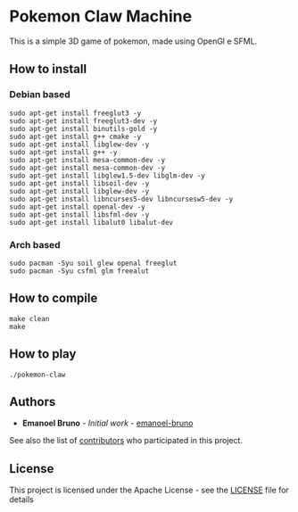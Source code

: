 # Pokemon Claw Machine

This is a simple 3D game of pokemon, made using OpenGl e SFML.

## How to install 

### Debian based 

    sudo apt-get install freeglut3 -y
    sudo apt-get install freeglut3-dev -y
    sudo apt-get install binutils-gold -y
    sudo apt-get install g++ cmake -y
    sudo apt-get install libglew-dev -y
    sudo apt-get install g++ -y
    sudo apt-get install mesa-common-dev -y
    sudo apt-get install mesa-common-dev -y
    sudo apt-get install libglew1.5-dev libglm-dev -y
    sudo apt-get install libsoil-dev -y
    sudo apt-get install libglew-dev -y
    sudo apt-get install libncurses5-dev libncursesw5-dev -y
    sudo apt-get install openal-dev -y
    sudo apt-get install libsfml-dev -y
    sudo apt-get install libalut0 libalut-dev

### Arch based 

    sudo pacman -Syu soil glew openal freeglut
    sudo pacman -Syu csfml glm freealut

## How to compile

    make clean
    make

## How to play

    ./pokemon-claw

## Authors

* **Emanoel Bruno** - *Initial work* - [emanoel-bruno](https://github.com/emanoel-bruno)

See also the list of [contributors](https://github.com/emanoel-bruno/Tips-Git/contributors) who participated in this project.

## License

This project is licensed under the Apache License - see the [LICENSE](LICENSE.md) file for details
